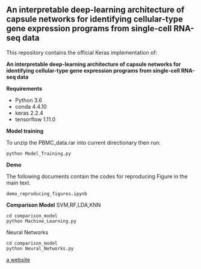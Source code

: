 ## An interpretable deep-learning architecture of capsule networks for identifying cellular-type gene expression programs from single-cell RNA-seq data

This repository contains the official Keras implementation of:

**An interpretable deep-learning architecture of capsule networks for identifying cellular-type gene expression programs from single-cell RNA-seq data**


**Requirements**
- Python 3.6
- conda 4.4.10
- keras 2.2.4
- tensorflow 1.11.0


**Model training**

To unzip the PBMC_data.rar into current directionary then run:

```
python Model_Training.py
```

**Demo**

The following documents contain the codes for reproducing Figure in the main text.
```
demo_reproducing_figures.ipynb
```


**Comparison Model**
SVM,RF,LDA,KNN
```
cd comparison_model
python Machine_Learning.py
```
Neural Networks
```
cd comparison_model
python Neural_Networks.py
```

<a href='www.bing.com'>a website</a>


